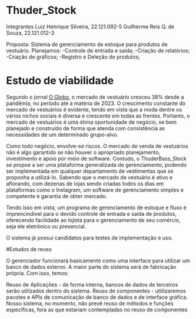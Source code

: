 # Thuder_Stock

Integrantes
Luiz Henrique Silveira, 22.121.092-5
Guilherme Reis Q. de Souza, 22.121.012-3

Proposta: Sistema de gerenciamento de estoque para produtos de vestuário. Planejamos:
-Controle de entrada e saída;
-Criação de relatórios;
-Criação de gráficos;
-Registro e Deleção de produtos;

# Estudo de viabilidade

Segundo o jornal [O Globo](https://oglobo.globo.com/patrocinado/dino/noticia/2023/06/setor-de-moda-e-vestuario-cresceu-38-em-2022.ghtml), o mercado de vestuário cresceu 38% desde a pandêmia, no período até a matéria de 2023. O crescimento constante do mercado de vestuários é evidente, tendo em vista que a moda dentre os vários nichos sociais é diversa e crescente em todas as frentes. Portanto, o mercado de vestuários é uma ótima oportunidade de negócio, se bem planejado e construído de forma que atenda com consistência as necessidades de um determinado grupo-alvo.

Como todo negócio, envolve-se riscos. O mercado de venda de vestuários não é algo garantido se não houver o apropriado planejamento, investimento e apoio por meio de software. Contudo, o ThuderBass_Stock se propoe a ser uma plataforma generalizada de gerenciamento, podendo ser implementada em qualquer departamento de vestimentas que se proponha a utilizá-lo. Sabendo que o mercado de vestuário é ativo e aflorando, com dezenas de lojas sendo criadas todos os dias em plataformas como o Instagram, um software de gerenciamento simples e competente é garantia de obter mercado.

Tendo isso em vista, um programa de gerenciamento de estoque e fluxo é imprencindivel para o devido controle de entrada e saída de produtos, oferecendo facilidade ao lojista para o gerenciamento de seu comércio, seja ele eletrônico ou presencial.

O sistema já possui candidatos para testes de implementação e uso.

#Estudos de reuso

O gerenciador funcionará basicamente como uma interface para utilizar um banco de dados externo. A maior parte do sistema será de fabricação própria. Com isso, temos:

Reuso de Aplicações - de forma interna, bancos de dados de terceiros serão utilizados dentro do sistema.
Reuso de componentes - utiilizaremos pacotes e APIs de comunicação de banco de dados e de interface gráfica.
Nosso sistema, no momento, não prevê reuso de métodos e funções específicas, fora as que estariam contempladas no reuso de componentes
